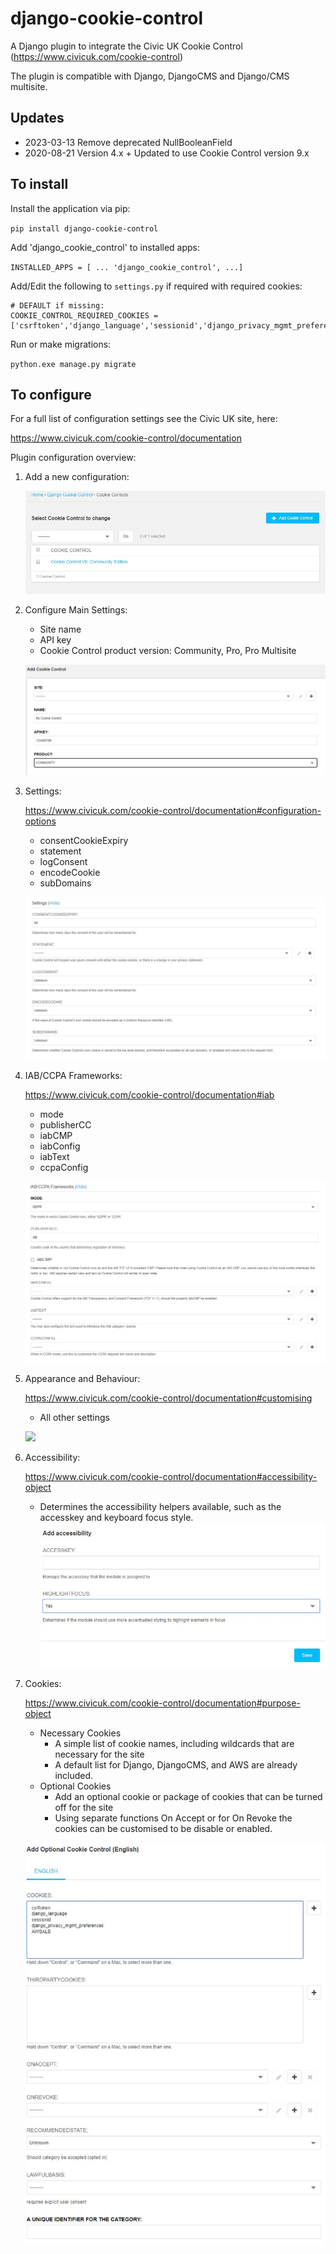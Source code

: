 # django-cookie-control

A Django plugin to integrate the Civic UK Cookie Control (https://www.civicuk.com/cookie-control)

The plugin is compatible with Django, DjangoCMS and Django/CMS multisite.

## Updates
- 2023-03-13 Remove deprecated NullBooleanField 
- 2020-08-21 Version 4.x + Updated to use Cookie Control version 9.x

## To install
Install the application via pip:

`pip install django-cookie-control`

Add 'django_cookie_control' to installed apps:

`INSTALLED_APPS = [
...
'django_cookie_control',
...]`

Add/Edit the following to `settings.py` if required with required cookies:
```
# DEFAULT if missing:
COOKIE_CONTROL_REQUIRED_COOKIES = ['csrftoken','django_language','sessionid','django_privacy_mgmt_preferences','AWSALB']
```

Run or make migrations:

`python.exe manage.py migrate`

## To configure

For a full list of configuration settings see the Civic UK site, here:

https://www.civicuk.com/cookie-control/documentation

Plugin configuration overview:

1. Add a new configuration:
    
    ![](https://raw.githubusercontent.com/mcldev/django-cookie-control/master/docs/images/add_control.jpg)

2. Configure Main Settings:
    - Site name
    - API key
    - Cookie Control product version: Community, Pro, Pro Multisite
    
    ![](https://raw.githubusercontent.com/mcldev/django-cookie-control/master/docs/images/main_settings.jpg)

3. Settings:

    https://www.civicuk.com/cookie-control/documentation#configuration-options
    - consentCookieExpiry
    - statement
    - logConsent
    - encodeCookie
    - subDomains
    
    ![](https://raw.githubusercontent.com/mcldev/django-cookie-control/master/docs/images/custom_settings.jpg)

4. IAB/CCPA Frameworks:
    
    https://www.civicuk.com/cookie-control/documentation#iab
    - mode
    - publisherCC
    - iabCMP
    - iabConfig
    - iabText
    - ccpaConfig
    
    ![](https://raw.githubusercontent.com/mcldev/django-cookie-control/master/docs/images/iab_ccpa_config.jpg)

5. Appearance and Behaviour:

    https://www.civicuk.com/cookie-control/documentation#customising
    - All other settings
    
    ![](https://raw.githubusercontent.com/mcldev/django-cookie-control/master/docs/images/accessiblity.jpg)
    
6. Accessibility:

    https://www.civicuk.com/cookie-control/documentation#accessibility-object
    - Determines the accessibility helpers available, such as the accesskey and keyboard focus style. 
    ![](https://raw.githubusercontent.com/mcldev/django-cookie-control/master/docs/images/configure_accessibility.jpg)

7. Cookies:

    https://www.civicuk.com/cookie-control/documentation#purpose-object
    * Necessary Cookies
      * A simple list of cookie names, including wildcards that are necessary for the site
      * A default list for Django, DjangoCMS, and AWS are already included.
    * Optional Cookies
      * Add an optional cookie or package of cookies that can be turned off for the site
      * Using separate functions On Accept or for On Revoke the cookies can be customised to be disable or enabled.

    ![](https://raw.githubusercontent.com/mcldev/django-cookie-control/master/docs/images/optional_cookie_control.jpg)






